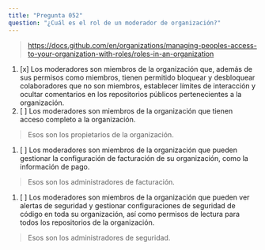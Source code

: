 ```yaml
---
title: "Pregunta 052"
question: "¿Cuál es el rol de un moderador de organización?"
---
```



> https://docs.github.com/en/organizations/managing-peoples-access-to-your-organization-with-roles/roles-in-an-organization
1. [x] Los moderadores son miembros de la organización que, además de sus permisos como miembros, tienen permitido bloquear y desbloquear colaboradores que no son miembros, establecer límites de interacción y ocultar comentarios en los repositorios públicos pertenecientes a la organización.
1. [ ] Los moderadores son miembros de la organización que tienen acceso completo a la organización.
> Esos son los propietarios de la organización.
1. [ ] Los moderadores son miembros de la organización que pueden gestionar la configuración de facturación de su organización, como la información de pago.
> Esos son los administradores de facturación.
1. [ ] Los moderadores son miembros de la organización que pueden ver alertas de seguridad y gestionar configuraciones de seguridad de código en toda su organización, así como permisos de lectura para todos los repositorios de la organización.
> Esos son los administradores de seguridad.

